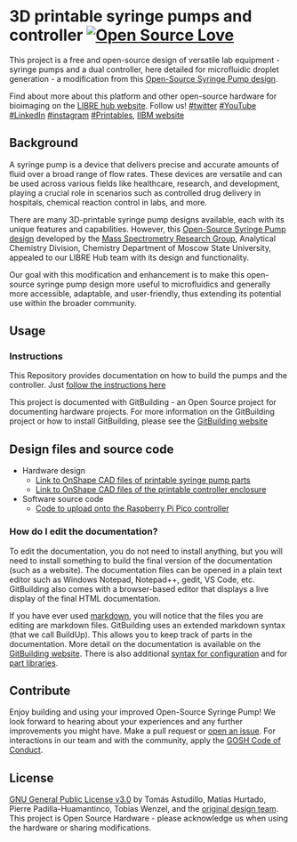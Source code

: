 # 3D printable syringe pumps and controller  [![Open Source Love](https://badges.frapsoft.com/os/v1/open-source.svg?v=103)](https://github.com/ellerbrock/open-source-badges/)

This project is a free and open-source design of versatile lab equipment - syringe pumps and a dual controller, here detailed for microfluidic droplet generation - a modification from this [Open-Source Syringe Pump design](https://doi.org/10.1134/S1061934820030156).

Find about more about this platform and other open-source hardware for bioimaging on the [LIBRE hub website](https://librehub.github.io/). Follow us! [#twitter](https://twitter.com/WenzelLab) [#YouTube](https://www.youtube.com/@librehub) [#LinkedIn](https://www.linkedin.com/company/92802424) [#instagram](https://www.instagram.com/wenzellab/) [#Printables](https://www.printables.com/@WenzelLab), [IIBM website](https://ingenieriabiologicaymedica.uc.cl/en/people/faculty/821-tobias-wenzel)

## Background

A syringe pump is a device that delivers precise and accurate amounts of fluid over a broad range of flow rates. These devices are versatile and can be used across various fields like healthcare, research, and development, playing a crucial role in scenarios such as controlled drug delivery in hospitals, chemical reaction control in labs, and more.

There are many 3D-printable syringe pump designs available, each with its unique features and capabilities. However, this [Open-Source Syringe Pump design](https://doi.org/10.1134/S1061934820030156) developed by the [Mass Spectrometry Research Group](https://www.mass-spec.ru/projects/diy/syringe_pump/eng/), Analytical Chemistry Division, Chemistry Department of Moscow State University, appealed to our LIBRE Hub team with its design and functionality.

Our goal with this modification and enhancement is to make this open-source syringe pump design more useful to microfluidics and generally more accessible, adaptable, and user-friendly, thus extending its potential use within the broader community.

## Usage

### Instructions
This Repository provides documentation on how to build the pumps and the controller. Just [follow the instructions here](https://wenzel-lab.github.io/syringe-pumps-and-controller/)

This project is documented with GitBuilding - an Open Source project for documenting hardware projects. For more information on the GitBuilding project or how
to install GitBuilding, please see the [GitBuilding website](http://gitbuilding.io)

## Design files and source code

* Hardware design
    * [Link to OnShape CAD files of printable syringe pump parts](https://cad.onshape.com/documents/20c077b452e92115525d4fed/w/71118f46b0924c1bb22b1150/e/9d30ca00efa721d242d78d3f?renderMode=0&uiState=64bd5f2a8bef574246b008b9)
    * [Link to OnShape CAD files of the printable controller enclosure](https://cad.onshape.com/documents/24a5022fafc4edd0c24874dd/w/35c6569cda7c2fa4439727d4/e/9dbcdcaba091e21e6a91c62c?renderMode=0&uiState=64bd5f3f0aa451311c1bb6ad)
* Software source code
    * [Code to upload onto the Raspberry Pi Pico controller](https://github.com/wenzel-lab/syringe-pumps-and-controller/blob/docu-v1/software/firmwareV1.ino)

### How do I edit the documentation?

To edit the documentation, you do not need to install anything, but you will need to
install something to build the final version of the documentation (such as a website).
The documentation files can be opened in a plain text editor such as Windows Notepad,
Notepad++, gedit, VS Code, etc. GitBuilding also comes with a browser-based editor that
displays a live display of the final HTML documentation.

If you have ever used [markdown](https://www.markdownguide.org/basic-syntax/), you will
notice that the files you are editing are markdown files. GitBuilding uses an extended
markdown syntax (that we call BuildUp). This allows you to keep track of parts in the
documentation. More detail on the documentation is available on the
[GitBuilding website](https://gitbuilding.io/syntax/). There is also additional
[syntax for configuration](https://gitbuilding.io/syntax/buildconfsyntax) and for
[part libraries](https://gitbuilding.io/syntax/builduplibrary/).

## Contribute

Enjoy building and using your improved Open-Source Syringe Pump! We look forward to hearing about your experiences and any further improvements you might have. Make a pull request or [open an issue](https://github.com/wenzel-lab/syringe-pumps-and-controller/issues/new).
For interactions in our team and with the community, apply the [GOSH Code of Conduct](https://openhardware.science/gosh-2017/gosh-code-of-conduct/).

## License

[GNU General Public License v3.0](LICENSE) by Tomás Astudillo, Matías Hurtado, Pierre Padilla-Huamantinco, Tobias Wenzel, and the [original design team](https://www.mass-spec.ru/projects/diy/syringe_pump/eng/). This project is Open Source Hardware - please acknowledge us when using the hardware or sharing modifications.
